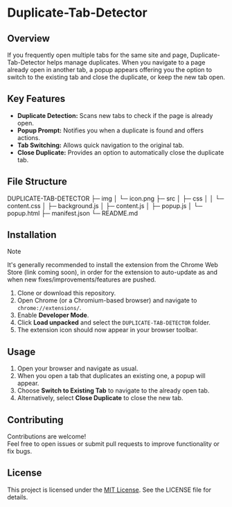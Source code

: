 # Duplicate-Tab-Detector

## Overview

If you frequently open multiple tabs for the same site and page, Duplicate-Tab-Detector helps manage duplicates. When you navigate to a page already open in another tab, a popup appears offering you the option to switch to the existing tab and close the duplicate, or keep the new tab open.

## Key Features

- **Duplicate Detection:** Scans new tabs to check if the page is already open.
- **Popup Prompt:** Notifies you when a duplicate is found and offers actions.
- **Tab Switching:** Allows quick navigation to the original tab.
- **Close Duplicate:** Provides an option to automatically close the duplicate tab.

## File Structure

DUPLICATE-TAB-DETECTOR
├─ img
│  └─ icon.png
├─ src
│  ├─ css
│  │  └─ content.css
│  ├─ background.js
│  ├─ content.js
│  ├─ popup.js
│  └─ popup.html
├─ manifest.json
└─ README.md

## Installation
> [!NOTE]
> 
> It's generally recommended to install the extension from the Chrome Web Store (link coming soon), in order for the extension to auto-update as and when new fixes/improvements/features are pushed.

1. Clone or download this repository.
2. Open Chrome (or a Chromium-based browser) and navigate to `chrome://extensions/`.
3. Enable **Developer Mode**.
4. Click **Load unpacked** and select the `DUPLICATE-TAB-DETECTOR` folder.
5. The extension icon should now appear in your browser toolbar.

## Usage

1. Open your browser and navigate as usual.
2. When you open a tab that duplicates an existing one, a popup will appear.
3. Choose **Switch to Existing Tab** to navigate to the already open tab.
4. Alternatively, select **Close Duplicate** to close the new tab.

## Contributing

Contributions are welcome!  
Feel free to open issues or submit pull requests to improve functionality or fix bugs.

## License

This project is licensed under the [MIT License](LICENSE). See the LICENSE file for details.
